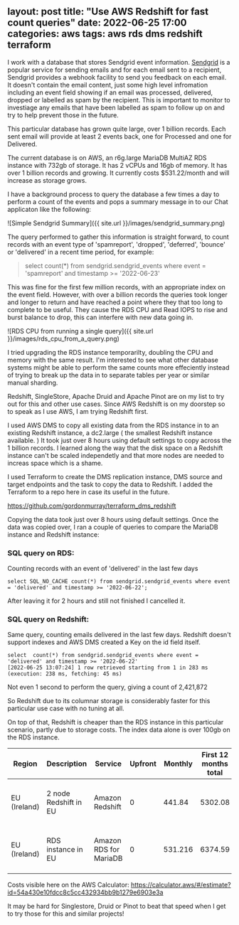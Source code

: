 layout: post
title:  "Use AWS Redshift for fast count queries"
date:   2022-06-25 17:00
categories: aws
tags: aws rds dms redshift terraform
---

I work with a database that stores Sendgrid event information. [Sendgrid](https://sendgrid.com/) is a popular service for sending emails and for each email sent to a recipient, Sendgrid provides a webhook facility to send you feedback on each email. It doesn't contain the email content, just some high level infromation including an event field showing if an email was processed, delivered, dropped or labelled as spam by the recipient. This is important to monitor to investiage any emails that have been labelled as spam to follow up on and try to help prevent those in the future.

This particular database has grown quite large, over 1 billion records. Each sent email will provide at least 2 events back, one for Processed and one for Delivered.

The current database is on AWS, an r6g.large MariaDB MultiAZ RDS instance with 732gb of storage. It has 2 vCPUs and 16gb of memory. It has over 1 billion records and growing. It currently costs $531.22/month and will increase as storage grows.

I have a background process to query the database a few times a day to perform a count of the events and pops a summary message in to our Chat applicaton like the following:

![Simple Sendgrid Summary]({{ site.url }}/images/sendgrid_summary.png)

The query performed to gather this information is straight forward, to count records with an event type of 'spamreport', 'dropped', 'deferred', 'bounce' or 'delivered' in a recent time period, for example:

> select count(*) from sendgrid.sendgrid_events where event = 'spamreport' and timestamp >= '2022-06-23'


This was fine for the first few million records, with an appropriate index on the event field. However, with over a billion records the queries took longer and longer to return and have reached a point where they that too long to complete to be useful. They cause the RDS CPU and Read IOPS to rise and burst balance to drop, this can interfere with new data going in.

![RDS CPU from running a single query]({{ site.url }}/images/rds_cpu_from_a_query.png)

I tried upgrading the RDS instance temporarilty, doubling the CPU and memory with the same result. I'm interested to see what other database systems might be able to perform the same counts more effeciently instead of trying to break up the data in to separate tables per year or similar manual sharding.

Redshift, SingleStore, Apache Druid and Apache Pinot are on my list to try out for this and other use cases. Since AWS Redshift is on my doorstep so to speak as I use AWS, I am trying Redshift first.

I used AWS DMS to copy all existing data from the RDS instance in to an existing Redshift instance, a dc2.large ( the smallest Redshift instance available. ) It took just over 8 hours using default settings to copy across the 1 billion records. I learned along the way that the disk space on a Redshift instance can't be scaled independetly and that more nodes are needed to increas space which is a shame.

I used Terraform to create the DMS replication instance, DMS source and target endpoints and the task to copy the data to Redshift. I added the Terraform to a repo here in case its useful in the future.

https://github.com/gordonmurray/terraform_dms_redshift

Copying the data took just over 8 hours using default settings. Once the data was copied over, I ran a couple of queries to compare the MariaDB instance and Redshift instance:

### SQL query on RDS:

Counting records with an event of 'delivered' in the last few days

```
select SQL_NO_CACHE count(*) from sendgrid.sendgrid_events where event = 'delivered' and timestamp >= '2022-06-22';
```

After leaving it for 2 hours and still not finished I cancelled it.

### SQL query on Redshift:

Same query, counting emails delivered in the last few days. Redshift doesn't support indexes and AWS DMS created a Key on the id field itself.

```
select  count(*) from sendgrid.sendgrid_events where event = 'delivered' and timestamp >= '2022-06-22'
[2022-06-25 13:07:24] 1 row retrieved starting from 1 in 283 ms (execution: 238 ms, fetching: 45 ms)
```

Not even 1 second to perform the query, giving a count of 2,421,872

So Redshift due to its columnar storage is considerably faster for this particular use case with no tuning at all.

On top of that, Redshift is cheaper than the RDS instance in this particular scenario, partly due to storage costs. The index data alone is over 100gb on the RDS instance.


| Region | Description | Service | Upfront | Monthly | First 12 months total | Currency | Configuration summary |
|----------|------------|----------|---------|-----------|--------|--------|--------|
| EU (Ireland) | 2 node Redshift in EU | Amazon Redshift | 0 | 441.84 | 5302.08 | USD | "Nodes ( 2 instances of type dc2.large  OnDemand ) |  Managed storage size (160 GB)"
| EU (Ireland) | RDS instance in EU | Amazon RDS for MariaDB | 0 | 531.216 | 6374.59 | USD | "Storage volume (General Purpose SSD (gp2)) |  Storage amount (732 GB per month) |  Quantity (1) |  Instance type (db.r6g.large) |  Utilization (On-Demand only) (100 %Utilized/Month) |  Deployment selection (Multi-AZ) |  Pricing strategy (OnDemand)"

Costs visible here on the AWS Calculator: https://calculator.aws/#/estimate?id=54a430e10fdcc8c5cc432934bb9b1279e6903e3a

It may be hard for Singlestore, Druid or Pinot to beat that speed when I get to try those for this and similar projects!





